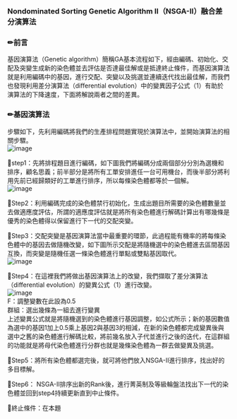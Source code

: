 ### Nondominated Sorting Genetic Algorithm II（NSGA-II）融合差分演算法
### ✏前言
基因演算法（Genetic algorithm）簡稱GA基本流程如下，經由編碼、初始化、交配及突變生成新的染色體並去評估是否達最佳解或是抵達終止條件，而基因演算法就是利用編碼中的基因，進行交配、突變以及挑選並連續迭代找出最佳解，而我們也發現利用差分演算法（differential evolution）中的變異因子公式（1）有助於演算法的下降速度，下面將解說兩者之間的差異。

### ✏基因演算法
步驟如下，先利用編碼將我們的生產排程問題實現於演算法中，並開始演算法的相關步驟。  
![image](https://user-images.githubusercontent.com/97092223/149270501-46b5a62c-85b0-4c00-b5e5-380805ec7f31.png)  

📎step1：先將排程題目進行編碼，如下圖我們將編碼分成兩個部分分別為選機和排序，顧名思義；前半部分是將所有工單安排進任一台可用機台，而後半部分將利用先前已經歸類好的工單進行排序，所以每條染色體都等於一個解。  
![image](https://user-images.githubusercontent.com/97092223/149270620-e9247085-88e5-48e2-98e9-e49bfde4ceb3.png)  

📎Step2：利用編碼完成的染色體禁行初始化，生成出題目所需要的染色體數量並去做適應度評估，所謂的適應度評估就是將所有染色體進行解碼計算出有哪幾條是優秀的染色體得以保留進行下一代的交配突變。  

📎Step3：交配突變是基因演算法當中最重要的環節，此過程能有機率的將每條染色體中的基因去做隨機改變，如下圖所示交配是將隨機選中的染色體進去區間基因互換，而突變是隨機任選一條染色體進行單點或雙點基因取代。  
![image](https://user-images.githubusercontent.com/97092223/149270840-464a6dc5-0723-47ca-b707-a73f680ca4ae.png)

📎Step4：在這裡我們將做出基因演算法上的改變，我們擷取了差分演算法（differential evolution）的變異公式（1）進行改變。  
![image](https://user-images.githubusercontent.com/97092223/149270883-15d0419a-a9bd-4867-acdd-a365acafd285.png)  
F：調整變數在此設為0.5  
群組：選出幾條為一組去進行變異  
上述變異公式就是將隨機選到的染色體進行基因調整，如公式所示；新的基因數值為選中的基因1加上0.5乘上基因2與基因3的相減，在新的染色體都完成變異後與選中之舊的染色體進行解碼比較，將前幾名放入子代並進行之後的迭代，在這群組的功能就是將母代染色體進行分群也就是幾條染色體為一群去做變異及挑選。

📎Step5：將所有染色體都選完後，就可將他們放入NSGA-II進行排序，找出好的多目標解。

📎Step6： NSGA-II排序出新的Rank後，進行菁英制及等級輪盤法找出下一代的染色體並回到step4持續更新直到中止條件。

📎終止條件：在本題
